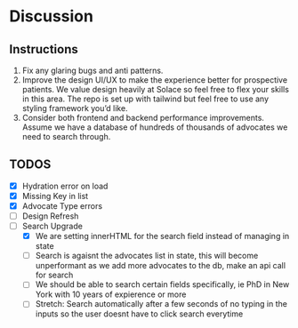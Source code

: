 # Discussion

## Instructions
1. Fix any glaring bugs and anti patterns.
2. Improve the design UI/UX to make the experience better for prospective patients. We value design heavily at Solace so feel free to flex your skills in this area. The repo is set up with tailwind but feel free to use any styling framework you’d like.
3. Consider both frontend and backend performance improvements. Assume we have a database of hundreds of thousands of advocates we need to search through.

## TODOS

- [x] Hydration error on load
- [x] Missing Key in list
- [x] Advocate Type errors
- [ ] Design Refresh
- [ ] Search Upgrade
  - [x] We are setting innerHTML for the search field instead of managing in state
  - [ ] Search is agaisnt the advocates list in state, this will become unperformant as we add more advocates to the db, make an api call for search
  - [ ] We should be able to search certain fields specifically, ie PhD in New York with 10 years of expierence or more
  - [ ] Stretch: Search automatically after a few seconds of no typing in the inputs so the user doesnt have to click search everytime